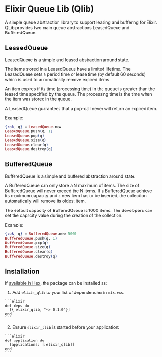 # Elixir Queue Lib (Qlib)

A simple queue abstraction library to support leasing and buffering for Elixir.
QLib provides two main queue abstractions LeasedQueue and BufferedQueue.

## LeasedQueue

LeasedQueue is a simple and leased abstraction around state.

The items stored in a LeasedQueue have a limited lifetime. The LeasedQueue sets a
period time or lease time (by default 60 seconds) which is used to automatically
remove expired items.

An item expires if its time (processing time) in the queue is greater than the leased
time specified by the queue. The processing time is the time when the item was
stored in the queue.

A LeasedQueue guarantees that a pop-call never will return an expired item.

Example:
```elixir
{:ok, q} = LeasedQueue.new
LeasedQueue.push(q, 1)
LeasedQueue.pop(q)      
LeasedQueue.size(q)
LeasedQueue.clear(q)
LeasedQueue.destroy(q)
```
## BufferedQueue

BufferedQueue is a simple and buffered abstraction around state.

A BufferedQueue can only store a N maximum of items. The size of BufferedQueue
will never exceed the N items. If a BufferedQueue achieve its maximum capacity
and a new item has to be inserted, the collection automatically will remove its
oldest item.

The default capacity of BufferedQueue is 1000 items. The developers can set the
capacity value during the creation of the collection.

Example:
```elixir
{:ok, q} = BufferedQueue.new 5000
BufferedQueue.push(q, 1)
BufferedQueue.pop(q)
BufferedQueue.size(q)
BufferedQueue.clear(q)
BufferedQueue.destroy(q)
```
## Installation

If [available in Hex](https://hex.pm/packages/elixir_qlib), the package can be installed as:

  1. Add `elixir_qlib` to your list of dependencies in `mix.exs`:

    ```elixir
    def deps do
      [{:elixir_qlib, "~> 0.1.0"}]
    end
    ```

  2. Ensure `elixir_qlib` is started before your application:

    ```elixir
    def application do
      [applications: [:elixir_qlib]]
    end
    ```
